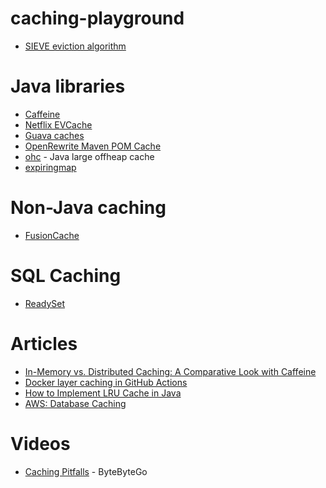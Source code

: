 # caching-playground

- [SIEVE eviction algorithm](http://cachemon.github.io/SIEVE-website/)

# Java libraries
- [Caffeine](https://github.com/ben-manes/caffeine)
- [Netflix EVCache](https://github.com/netflix/evcache)
- [Guava caches](https://github.com/google/guava/wiki/CachesExplained)
- [OpenRewrite Maven POM Cache](https://github.com/openrewrite/rewrite/tree/main/rewrite-maven/src/main/java/org/openrewrite/maven/cache)
- [ohc](https://github.com/snazy/ohc) - Java large offheap cache
- [expiringmap](https://github.com/jhalterman/expiringmap)

# Non-Java caching
- [FusionCache](https://github.com/ZiggyCreatures/FusionCache)
 
# SQL Caching
- [ReadySet](https://readyset.io)
 
# Articles
- [In-Memory vs. Distributed Caching: A Comparative Look with Caffeine](https://medium.com/@baraklagziel/in-memory-vs-distributed-caching-a-comparative-look-with-caffeine-15cedf6038c6)
- [Docker layer caching in GitHub Actions](https://blacksmith.sh/blog/cache-is-king-a-guide-for-docker-layer-caching-in-github-actions)
- [How to Implement LRU Cache in Java](https://www.baeldung.com/java-lru-cache)
- [AWS: Database Caching](https://aws.amazon.com/caching/database-caching/)

# Videos
- [Caching Pitfalls](https://www.youtube.com/watch?v=wh98s0XhMmQ) - ByteByteGo

